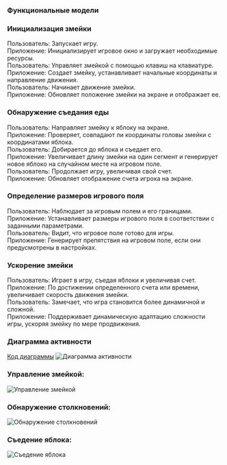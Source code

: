 ### Функциональные модели

### Инициализация змейки

Пользователь: Запускает игру.  
Приложение: Инициализирует игровое окно и загружает необходимые ресурсы.  
Пользователь: Управляет змейкой с помощью клавиш на клавиатуре.  
Приложение: Создает змейку, устанавливает начальные координаты и направление движения.  
Пользователь: Начинает движение змейки.  
Приложение: Обновляет положение змейки на экране и отображает ее.

### Обнаружение съедания еды

Пользователь: Направляет змейку к яблоку на экране.  
Приложение: Проверяет, совпадают ли координаты головы змейки с координатами яблока.  
Пользователь: Добирается до яблока и съедает его.  
Приложение: Увеличивает длину змейки на один сегмент и генерирует новое яблоко на случайном месте на игровом поле.  
Пользователь: Продолжает игру, увеличивая свой счет.  
Приложение: Обновляет отображение счета игрока на экране.

### Определение размеров игрового поля

Пользователь: Наблюдает за игровым полем и его границами.  
Приложение: Устанавливает размеры игрового поля в соответствии с заданными параметрами.  
Пользователь: Видит, что игровое поле готово для игры.  
Приложение: Генерирует препятствия на игровом поле, если они предусмотрены в настройках.

### Ускорение змейки

Пользователь: Играет в игру, съедая яблоки и увеличивая счет.  
Приложение: По достижении определенного счета или времени, увеличивает скорость движения змейки.  
Пользователь: Замечает, что игра становится более динамичной и сложной.  
Приложение: Поддерживает динамическую адаптацию сложности игры, ускоряя змейку по мере продвижения.

### Диаграмма активности
[Код диаграммы](diagramma1)
![Диаграмма активности](https://www.planttext.com/api/plantuml/png/hLHBIWD14DttAHfNkl02BaHH4K4m43n0ErF6mKbFcEaiH0IDeA925YxS2U85ucSq7sEkK7qZgtjCd4ucwi8i0bLTxzNhUZMzb2WHgterP27iAguY7WULFSNz80PF1P5ambDHp4kXE82OYuINc3aHiX82NnTLu8UCqw-UW2SIuBDuWodsCTN7sD9dsDPDhfluY3tymEwSOLYkrK9O1_ah3WSKfFJVr0rzeXluX6tiM8wj7HBk5T7SOelgY4PV44b3NtC2FLDuQe5hqZUgsL7k6ZFuO5iPOC-gQ6FAyGtVAUXWbvHtPWnu9P8gZiAo5FlWuE_eWdqgS_03IfXRlsOftRGSspLVA2X5IM37EydICbg78EAnDpTCtQyMsK6cQ1KK4Qn4OHWaH9SuVFVwaefVlfb6Fc3BejU4icQCpSAqw97Wyxm62aX7XjkGNWmqxh8NnR-3IG4biA-lyZDjEqoR82jgxmywZ1jarOUTYijHhW7uZ9Nu_FoYQrK-iATZ9hYXhPWOx7Z2Ldrj4r_WDEmYbupauZrEyNrIrz2GZ72wUynsDOZXnsGGFtrvR5IOxyD63KtMiTKG_hmApAtFCsHsJgEOiX1i3Er8CjvEb-HknVTqSiz4yO2AdnYMn_s3pqiWVNfZFm40)

### Управление змейкой:
![Управление змейкой](https://www.planttext.com/api/plantuml/png/RL8xReD04EqvnPRn5Q28Zv03fB6KjOn4N1YYA5q4HH8fYfiKRX9V0HDlJC26AxozKTui-5Em26PdvyrxCplSZkDaiaWUxYFFluacJtgXS41kNr2AXR6fulR7Fjiiy1vdOQJL5LPoW5mHKDcKyKB0roCLnen-8XzvYYkSqbkZGMtViQCjo9p2YEzayCktLgZeD6X9bf4acUdv9Oqi7z_OY2OsQCXHYNh1fy5MjksWoZ8u4RXQlboqWUdKMqTOe2Rum2xCi7QdloBttW5xy227NQeUzySQoxE-dj-5K-VfADQk5jxjPODhCaatR8JtSXBPahmy7WWzMrMkFzwMVQFTssoubezElfFczpY-Nje_pt7dyWod_Efoyy0RCu6_nJy0)

### Обнаружение столкновений:
![Обнаружение столкновений](https://www.planttext.com/api/plantuml/png/RL5BZe905DptANevNW4MurLCn4Y2BWJZLd7ZmiJD9BfHhz2Y88BW5UhTo6gO3uiXQJgfz-fLrUj-60rcqNmIA0TxF97YWG96uuO4EJAa4ijATgvQZFt0qnyuu2fBss5GICoU11NCPq_x8QjVC3sb-JauuS9ApNh9iHKxKuqNWP8dQo7PQTn_PNEteVeZ3kgQeO6uuHMePCtR4DaIHjtMqaReeQbH8cyA52T2Mz7OctQDjURsj9ymt58sT15p6haC9klMWnU4DkpHvk_opinUSpdMJVO_SphqHuh_duLzpt3-DdVlY5lhnbLz4lWARm00)

### Съедение яблока:

![Съедение яблока](https://www.planttext.com/api/plantuml/png/TLBDJeDW4BptARwZVGLwiAzY8ar9i0UfyLffOerjqeDDzA8UV06aG2a8liBi6paBAD_1al3txUxCxEoEW_d5zVpcoXyuUCONKXnH839842D7XbH2kPFjQ70xzNpNdE45UrbeHeH2GkR4g12T3uqNCBf3D1mONWxUyCb8pNX9s8gPgS4t3qhUMNiaMuF37sq-Qagz2O5iCHJmo9zIFxT4LO02DJddKtTcixRC7-JKz5nMFNEY1wXa_G_ZwJ9IhzG3H7rces-7cZ7jVq_GfOIcRLRME1eQbAf2lfCJAazxP1VRjExiqfjOSf-QYbI78VUjbIrKJKcrxLG7ulg13l1L-x7jUYT4JIwTJ4QWK3P6-vA5BBlAXfhFtoNeC9n-6mxSXrZLo4EZYvnZ5d2pVW00)
